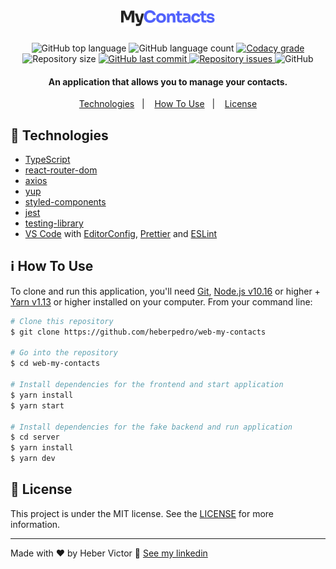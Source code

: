 <h1 align="center">
    <img alt="MyContacts" src="./github/MyContacts.svg" width="150"/>
    <br>
</h1>

<p align="center">
  <img alt="GitHub top language" src="https://img.shields.io/github/languages/top/heberpedro/web-my-contacts.svg">

  <img alt="GitHub language count" src="https://img.shields.io/github/languages/count/heberpedro/web-my-contacts.svg">

  <a href="https://www.codacy.com/app/heberpedro/web-my-contacts?utm_source=github.com&amp;utm_medium=referral&amp;utm_content=heberpedro/web-my-contacts&amp;utm_campaign=Badge_Grade">
    <img alt="Codacy grade" src="https://img.shields.io/codacy/grade/04db4b43120b4d05b9b39c9d2da97300.svg">
  </a>

  <img alt="Repository size" src="https://img.shields.io/github/repo-size/heberpedro/web-my-contacts.svg">
  <a href="https://github.com/heberpedro/web-my-contacts/commits/master">
    <img alt="GitHub last commit" src="https://img.shields.io/github/last-commit/heberpedro/web-my-contacts.svg">
  </a>

  <a href="https://github.com/heberpedro/web-my-contacts/issues">
    <img alt="Repository issues" src="https://img.shields.io/github/issues/heberpedro/web-my-contacts.svg">
  </a>

  <img alt="GitHub" src="https://img.shields.io/github/license/heberpedro/web-my-contacts.svg">
</p>

<h4 align="center">
  An application that allows you to manage your contacts.
</h4>

<p align="center">
  <a href="#rocket-technologies">Technologies</a>&nbsp;&nbsp;&nbsp;|&nbsp;&nbsp;&nbsp;
  <a href="#information_source-how-to-use">How To Use</a>&nbsp;&nbsp;&nbsp;|&nbsp;&nbsp;&nbsp;
  <a href="#memo-license">License</a>
</p>

## :rocket: Technologies

- [TypeScript](https://www.typescriptlang.org/)
- [react-router-dom](https://reactrouter.com/web/guides/quick-start)
- [axios](https://github.com/axios/axios)
- [yup](https://github.com/jquense/yup)
- [styled-components](https://www.styled-components.com/)
- [jest](https://jestjs.io/pt-BR/)
- [testing-library](https://testing-library.com/)
- [VS Code][vc] with [EditorConfig][vceditconfig], [Prettier][vcprettier] and [ESLint][vceslint]

## :information_source: How To Use

To clone and run this application, you'll need [Git](https://git-scm.com), [Node.js v10.16](nodejs) or higher + [Yarn v1.13][yarn] or higher installed on your computer. From your command line:

```bash
# Clone this repository
$ git clone https://github.com/heberpedro/web-my-contacts

# Go into the repository
$ cd web-my-contacts

# Install dependencies for the frontend and start application
$ yarn install
$ yarn start

# Install dependencies for the fake backend and run application
$ cd server
$ yarn install
$ yarn dev
```

## :memo: License

This project is under the MIT license. See the [LICENSE](https://github.com/heberpedro/web-my-contacts/blob/main/LICENSE) for more information.

---

Made with ♥ by Heber Victor :wave: [See my linkedin](https://www.linkedin.com/in/heber-pedro/)

[nodejs]: https://nodejs.org/
[yarn]: https://yarnpkg.com/
[vc]: https://code.visualstudio.com/
[vceditconfig]: https://marketplace.visualstudio.com/items?itemName=EditorConfig.EditorConfig
[vcprettier]: https://marketplace.visualstudio.com/items?itemName=esbenp.prettier-vscode
[vceslint]: https://marketplace.visualstudio.com/items?itemName=dbaeumer.vscode-eslint
